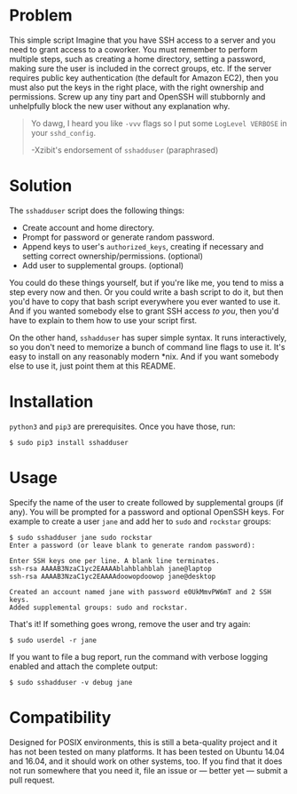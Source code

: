 # Problem

This simple script Imagine that you have SSH access to a server and you need to
grant access to a coworker. You must remember to perform multiple steps, such
as creating a home directory, setting a password, making sure the user is
included in the correct groups, etc. If the server requires public key
authentication (the default for Amazon EC2), then you must also put the keys in
the right place, with the right ownership and permissions. Screw up any tiny
part and OpenSSH will stubbornly and unhelpfully block the new user without any explanation why. 

> Yo dawg, I heard you like `-vvv` flags so I put some `LogLevel VERBOSE` in your `sshd_config`. 
> 
> -Xzibit's endorsement of `sshadduser` (paraphrased)

# Solution

The `sshadduser` script does the following things:

* Create account and home directory.
* Prompt for password or generate random password.
* Append keys to user's `authorized_keys`, creating if necessary and setting
  correct ownership/permissions. (optional)
* Add user to supplemental groups. (optional)

You could do these things yourself, but if you're like me, you tend to miss a
step every now and then. Or you could write a bash script to do it, but then
you'd have to copy that bash script everywhere you ever wanted to use it. And
if you wanted somebody else to grant SSH access *to you*, then you'd have to
explain to them how to use your script first.

On the other hand, `sshadduser` has super simple syntax. It runs interactively,
so you don't need to memorize a bunch of command line flags to use it. It's
easy to install on any reasonably modern \*nix. And if you want somebody else
to use it, just point them at this README.

# Installation

`python3` and `pip3` are prerequisites. Once you have those, run:

    $ sudo pip3 install sshadduser

# Usage

Specify the name of the user to create followed by supplemental groups (if
any). You will be prompted for a password and optional OpenSSH keys. For
example to create a user `jane` and add her to `sudo` and `rockstar` groups:

    $ sudo sshadduser jane sudo rockstar
    Enter a password (or leave blank to generate random password):
    
    Enter SSH keys one per line. A blank line terminates.
    ssh-rsa AAAAB3NzaC1yc2EAAAAblahblahblah jane@laptop
    ssh-rsa AAAAB3NzaC1yc2EAAAAdoowopdoowop jane@desktop
    
    Created an account named jane with password e0UkMmvPW6mT and 2 SSH keys.
    Added supplemental groups: sudo and rockstar.

That's it! If something goes wrong, remove the user and try again:

    $ sudo userdel -r jane

If you want to file a bug report, run the command with verbose logging enabled
and attach the complete output:

    $ sudo sshadduser -v debug jane

# Compatibility

Designed for POSIX environments, this is still a beta-quality project and it
has not been tested on many platforms. It has been tested on Ubuntu 14.04 and
16.04, and it should work on other systems, too. If you find that it does not
run somewhere that you need it, file an issue or — better yet — submit a pull
request.
